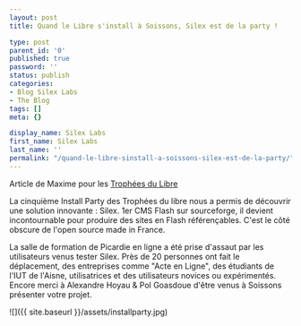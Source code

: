 ```yaml
---
layout: post
title: Quand le Libre s'install à Soissons, Silex est de la party !

type: post
parent_id: '0'
published: true
password: ''
status: publish
categories:
- Blog Silex Labs
- The Blog
tags: []
meta: {}

display_name: Silex Labs
first_name: Silex Labs
last_name: ''
permalink: "/quand-le-libre-sinstall-a-soissons-silex-est-de-la-party/"
---
```


Article de Maxime pour les [Trophées du Libre](http://www.trophees-du-libre.org/)

La cinquième Install Party des Trophées du libre nous a permis de découvrir une solution innovante
: Silex. 1er CMS Flash sur sourceforge, il devient incontournable pour produire des sites en Flash référençables. C'est le côté obscure de l'open source made in France.

La salle de formation de Picardie en ligne a été prise d'assaut par les utilisateurs venus tester Silex. Près de 20 personnes ont fait le déplacement, des entreprises comme "Acte en Ligne", des étudiants de l'IUT de l'Aisne, utilisatrices et des utilisateurs novices ou expérimentés. Encore merci à Alexandre Hoyau & Pol Goasdoue d'être venus à Soissons présenter votre projet.  

![]({{ site.baseurl }}/assets/installparty.jpg)

